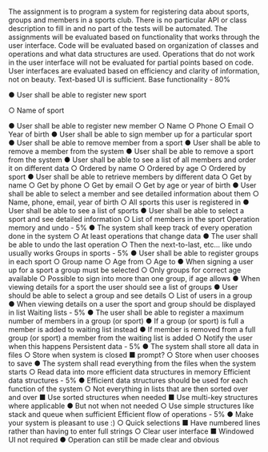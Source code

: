 The assignment is to program a system for registering data about sports, groups and members
in a sports club. There is no particular API or class description to fill in and no part of the tests
will be automated. The assignments will be evaluated based on functionality that works through
the user interface. Code will be evaluated based on organization of classes and operations and
what data structures are used. Operations that do not work in the user interface will not be
evaluated for partial points based on code. User interfaces are evaluated based on efficiency
and clarity of information, not on beauty. Text-based UI is sufficient.
Base functionality - 80%

● User shall be able to register new sport

○ Name of sport

● User shall be able to register new member
○ Name
○ Phone
○ Email
○ Year of birth
● User shall be able to sign member up for a particular sport
● User shall be able to remove member from a sport
● User shall be able to remove a member from the system
● User shall be able to remove a sport from the system
● User shall be able to see a list of all members and order it on different data
○ Ordered by name
○ Ordered by age
○ Ordered by sport
● User shall be able to retrieve members by different data
○ Get by name
○ Get by phone
○ Get by email
○ Get by age or year of birth
● User shall be able to select a member and see detailed information about them
○ Name, phone, email, year of birth
○ All sports this user is registered in
● User shall be able to see a list of sports
● User shall be able to select a sport and see detailed information
○ List of members in the sport
Operation memory and undo - 5%
● The system shall keep track of every operation done in the system
○ At least operations that change data
● The user shall be able to undo the last operation
○ Then the next-to-last, etc… like undo usually works
Groups in sports - 5%
● User shall be able to register groups in each sport
○ Group name
○ Age from
○ Age to
● When signing a user up for a sport a group must be selected
○ Only groups for correct age available
○ Possible to sign into more than one group, if age allows
● When viewing details for a sport the user should see a list of groups
● User should be able to select a group and see details
○ List of users in a group
● When viewing details on a user the sport and group should be displayed in list
Waiting lists - 5%
● The user shall be able to register a maximum number of members in a group (or sport)
● If a group (or sport) is full a member is added to waiting list instead
● If member is removed from a full group (or sport) a member from the waiting list is added
○ Notify the user when this happens
Persistent data - 5%
● The system shall store all data in files
○ Store when system is closed
■ prompt?
○ Store when user chooses to save
● The system shall read everything from the files when the system starts
○ Read data into more efficient data structures in memory
Efficient data structures - 5%
● Efficient data structures should be used for each function of the system
○ Not everything in lists that are then sorted over and over
■ Use sorted structures when needed
■ Use multi-key structures where applicable
● But not when not needed
○ Use simple structures like stack and queue when sufficient
Efficient flow of operations - 5%
● Make your system is pleasant to use :)
○ Quick selections
■ Have numbered lines rather than having to enter full strings
○ Clear user interface
■ Windowed UI not required
● Operation can still be made clear and obvious
